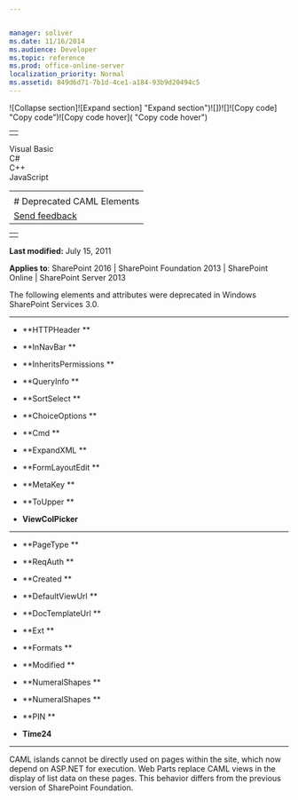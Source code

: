 ```yaml
---


manager: soliver
ms.date: 11/16/2014
ms.audience: Developer
ms.topic: reference
ms.prod: office-online-server
localization_priority: Normal
ms.assetid: 849d6d71-7b1d-4ce1-a184-93b9d20494c5
---
```


![Collapse
section]![Expand
section] "Expand section")![]()![])![]![]()![Copy
code] "Copy code")![Copy code
hover]( "Copy code hover")
<table>
<tbody>
<tr class="odd">
<td align="left"></td>
</tr>
</tbody>
</table>

Visual Basic  
C\#  
C++  
JavaScript  

<table>
<tbody>
<tr class="odd">
<td align="left"><span id="runningHeaderText"></span></td>
</tr>
<tr class="even">
<td align="left"># Deprecated CAML Elements</td>
</tr>
<tr class="odd">
<td align="left"><span id="headfeedbackarea" class="feedbackhead"><a href="javascript:SubmitFeedback(&#39;docthis@Microsoft.com&#39;,&#39;&#39;,&#39;&#39;,&#39;&#39;,&#39;1.0.18082.1225&#39;,&#39;%0\dThank%20you%20for%20your%20feedback.%20The%20developer%20writing%20teams%20use%20your%20feedback%20to%20improve%20documentation.%20While%20we%20are%20reviewing%20your%20feedback,%20we%20may%20send%20you%20e-mail%20to%20ask%20for%20clarification%20or%20feedback%20on%20a%20solution.%20We%20do%20not%20use%20your%20e-mail%20address%20for%20any%20other%20purpose%20and%20we%20delete%20it%20after%20we%20finish%20our%20review.%0\AFor%20further%20information%20about%20the%20privacy%20policies%20of%20Microsoft,%20please%20see%20http://privacy.microsoft.com/en-us/default.aspx.%0\A%0\d&#39;,&#39;Customer%20feedback&#39;);">Send feedback</a></span></td>
</tr>
</tbody>
</table>

<table>
<colgroup>
<col width="100%" />
</colgroup>
<tbody>
<tr class="odd">
<td align="left"></td>
</tr>
</tbody>
</table>

**Last modified:** July 15, 2011

**Applies to**: SharePoint 2016 | SharePoint Foundation 2013 |
SharePoint Online | SharePoint Server 2013

The following elements and attributes were deprecated in Windows
SharePoint Services 3.0.


---------------------------------------------------------------------------------------------------------------------------------------------------------------------------------------------

-   **HTTPHeader **

-   **InNavBar **

-   **InheritsPermissions **

-   **QueryInfo **

-   **SortSelect **

-   **ChoiceOptions **

-   **Cmd **

-   **ExpandXML **

-   **FormLayoutEdit **

-   **MetaKey **

-   **ToUpper **

-   **ViewColPicker**


-----------------------------------------------------------------------------------------------------------------------------------------------------------------------------------------------

-   **PageType **

-   **ReqAuth **

-   **Created **

-   **DefaultViewUrl **

-   **DocTemplateUrl **

-   **Ext **

-   **Formats **

-   **Modified **

-   **NumeralShapes **

-   **NumeralShapes **

-   **PIN **

-   **Time24**


------------------------------------------------------------------------------------------------------------------------------------------------------------------------------------------------------------------

CAML islands cannot be directly used on pages within the site, which now
depend on ASP.NET for execution. Web Parts replace CAML views in the
display of list data on these pages. This behavior differs from the
previous version of SharePoint Foundation.








